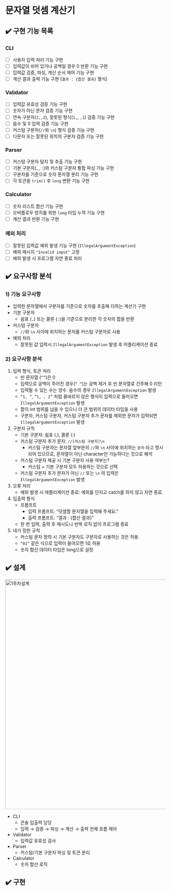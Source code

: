 # 문자열 덧셈 계산기

## ✔️ 구현 기능 목록

### **CLI**

- [ ]  사용자 입력 처리 기능 구현
- [ ]  입력값이 비어 있거나 공백일 경우 0 반환 기능 구현
- [ ]  입력값 검증, 파싱, 계산 순서 제어 기능 구현
- [ ]  계산 결과 출력 기능 구현 (`결과 : {합산 결과}` 형식)

### **Validator**

- [ ]  입력값 유효성 검증 기능 구현
- [ ]  숫자가 아닌 문자 검증 기능 구현
- [ ]  연속 구분자(`1,,2`), 잘못된 형식(`1,`, `,1`) 검증 기능 구현
- [ ]  음수 및 0 입력 검증 기능 구현
- [ ]  커스텀 구분자(`//`와 `\n`) 형식 검증 기능 구현
- [ ]  다문자 또는 잘못된 위치의 구분자 검증 기능 구현

### **Parser**

- [ ]  커스텀 구분자 탐지 및 추출 기능 구현
- [ ]  기본 구분자(`,`, `:`)와 커스텀 구분자 통합 파싱 기능 구현
- [ ]  구분자를 기준으로 숫자 문자열 분리 기능 구현
- [ ]  각 토큰을 `trim()` 후 `long` 변환 기능 구현

### **Calculator**

- [ ]  숫자 리스트 합산 기능 구현
- [ ]  오버플로우 방지를 위한 `long` 타입 누적 기능 구현
- [ ]  계산 결과 반환 기능 구현

### **예외 처리**

- [ ]  잘못된 입력값 예외 발생 기능 구현 (`IllegalArgumentException`)
- [ ]  예외 메시지 `"Invalid input"` 고정
- [ ]  예외 발생 시 프로그램 자연 종료 처리

## ✔️ 요구사항 분석

### 1) 기능 요구사항

- 입력한 문자열에서 구분자를 기준으로 숫자를 추출해 더하는 계산기 구현
- 기본 구분자
    - 쉼표 (`,`) 또는 콜론 (`:`)을 기준으로 분리한 각 숫자의 합을 반환
- 커스텀 구분자
    - `//`와 `\n` 사이에 위치하는 문자를 커스텀 구분자로 사용
- 예외 처리
    - 잘못된 값 입력시 `IllegalArgumentException` 발생 후 어플리케이션 종료

### 2) 요구사항 분석

1. 입력 형식, 토큰 처리
    - 빈 문자열 (`””`)은 0
    - 입력으로 공백이 주어진 경우(`“ “`)는 공백 제거 후 빈 문자열로 간주해 0 리턴
    - 입력될 수 있는 수는 양수. 음수의 경우 `IllegalArgumentException` 발생
    - `“1, “`, `“1, , 2”` 처럼 올바르지 않은 형식이 입력으로 들어오면 `IllegalArgumentException` 발생
    - 합이 int 범위를 넘을 수 있으니 더 큰 범위의 데이터 타입을 사용
    - 구분자, 커스텀 구분자, 커스텀 구분자 추가 문자를 제외한 문자가 입력되면 `IllegalArgumentException` 발생
2. 구분자 규칙
    - 기본 구분자: 쉼표 (,), 콜론 (:)
    - 커스텀 구분자 추가 문자: `//[커스텀 구분자]\n`
        - 커스텀 구분자는 문자열 앞부분의 `//`와 `\n` 사이에 위치하는 `문자` 라고 명시되어 있으므로, 문자열이 아닌 character만 가능하다는 것으로 해석
    - 커스텀 구분자 제공 시 기본 구분자 사용 여부는?
        - 커스텀 + 기본 구분자 모두 허용하는 것으로 선택
    - 커스텀 구분자 추가 문자가 아닌 `//` 또는 `\n` 의 입력은 `IllegalArgumentException` 발생
3. 오류 처리
    - 예외 발생 시 애플리케이션 종료: 예외를 던지고 catch를 하지 않고 자연 종료.
4. 입출력 형식
    - 프롬프트
        - 입력 프롬프트: “덧셈할 문자열을 입력해 주세요.”
        - 출력 프롬프트: “결과 : {합산 결과}”
    - 한 번 입력, 출력 후 재시도나 반복 로직 없이 프로그램 종료
5. 내가 정한 규칙
    - 커스텀 문자 정의 시 기본 구분자도 구분자로 사용하는 것은 허용
    - `“01”` 같은 식으로 입력이 들어오면 1로 허용
    - 숫자 합산 데이터 타입은 long으로 설정

## ✔️ 설계

<img width="2128" height="720" alt="1주차설계" src="https://github.com/user-attachments/assets/c2856742-de92-40ae-91b6-c251213b5a72" />

- CLI
    - 콘솔 입출력 담당
    - 입력 → 검증 → 파싱 → 계산 → 출력 전체 흐름 제어
- Validator
    - 입력값 유효성 검사
- Parser
    - 커스텀/기본 구분자 파싱 및 토큰 분리
- Calculator
    - 숫자 합산 로직

## ✔️ 구현